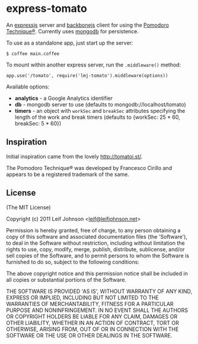 # express-tomato

An [expressjs][] server and [backbonejs][] client for using the
[Pomodoro Technique®][pomodoro]. Currently uses [mongodb][] for persistence.

To use as a standalone app, just start up the server:

    $ coffee main.coffee

To mount within another express server, run the `.middleware()` method:

    app.use('/tomato', require('lmj-tomato').middleware(options))

Available options:

- **analytics** - a Google Analytics identifier
- **db** - mongodb server to use (defaults to mongodb://localhost/tomato)
- **timers** - an object with `workSec` and `breakSec` attributes specifying the
  length of the work and break timers (defaults to {workSec: 25 * 60, breakSec:
  5 * 60})

[expressjs]: http://expressjs.com
[backbonejs]: http://backbonejs.org
[pomodoro]: http://www.pomodorotechnique.com
[mongodb]: http://mongodb.org

## Inspiration

Initial inspiration came from the lovely http://tomatoi.st/.

The Pomodoro Technique® was developed by Francesco Cirillo and appears to be a
registered trademark of the same.

## License

(The MIT License)

Copyright (c) 2011 Leif Johnson &lt;leif@leifjohnson.net&gt;

Permission is hereby granted, free of charge, to any person obtaining a copy of
this software and associated documentation files (the 'Software'), to deal in
the Software without restriction, including without limitation the rights to
use, copy, modify, merge, publish, distribute, sublicense, and/or sell copies of
the Software, and to permit persons to whom the Software is furnished to do so,
subject to the following conditions:

The above copyright notice and this permission notice shall be included in all
copies or substantial portions of the Software.

THE SOFTWARE IS PROVIDED 'AS IS', WITHOUT WARRANTY OF ANY KIND, EXPRESS OR
IMPLIED, INCLUDING BUT NOT LIMITED TO THE WARRANTIES OF MERCHANTABILITY, FITNESS
FOR A PARTICULAR PURPOSE AND NONINFRINGEMENT. IN NO EVENT SHALL THE AUTHORS OR
COPYRIGHT HOLDERS BE LIABLE FOR ANY CLAIM, DAMAGES OR OTHER LIABILITY, WHETHER
IN AN ACTION OF CONTRACT, TORT OR OTHERWISE, ARISING FROM, OUT OF OR IN
CONNECTION WITH THE SOFTWARE OR THE USE OR OTHER DEALINGS IN THE SOFTWARE.
